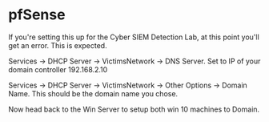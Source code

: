 # pfSense

If you're setting this up for the Cyber SIEM Detection Lab, at this point you'll get an error. This is expected.

Services -> DHCP Server -> VictimsNetwork -> DNS Server. Set to IP of your domain controller 192.168.2.10

Services -> DHCP Server -> VictimsNetwork -> Other Options -> Domain Name. This should be the domain name you chose.

Now head back to the Win Server to setup both win 10 machines to Domain.
